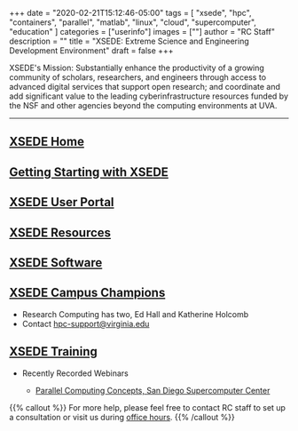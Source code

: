 +++
date = "2020-02-21T15:12:46-05:00"
tags = [
	"xsede",
	"hpc",
	"containers",
	"parallel",
	"matlab",
	"linux",
	"cloud",
	"supercomputer",
	"education"
	]
categories = ["userinfo"]
images = [""]
author = "RC Staff"
description = ""
title = "XSEDE: Extreme Science and Engineering Development Environment"
draft = false
+++

<p class="lead">XSEDE's Mission: Substantially enhance the productivity of a growing community of scholars, researchers, and engineers through access to advanced digital services that support open research; and coordinate and add significant value to the leading cyberinfrastructure resources funded by the NSF and other agencies beyond the computing environments at UVA. </p>

---

## [XSEDE Home](https://www.xsede.org)

## [Getting Starting with XSEDE](https://www.xsede.org/for-users/getting-started)

## [XSEDE User Portal](https://www.xsede.org/for-users/xup)

## [XSEDE Resources](https://www.xsede.org/ecosystem/resources)

## [XSEDE Software](https://www.xsede.org/ecosystem/software)

## [XSEDE Campus Champions](https://www.xsede.org/community-engagement/campus-champions)

   - Research Computing has two, Ed Hall and Katherine Holcomb
   - Contact hpc-support@virginia.edu

## [XSEDE Training](https://www.xsede.org/for-users/training)


  - Recently Recorded Webinars

    - [Parallel Computing Concepts, San Diego Supercomputer Center](https://education.sdsc.edu/training/interactive/202201_parallel_computing_concepts/index.html)





{{% callout %}}
For more help, please feel free to contact RC staff to set up a consultation or visit us during [office hours](/support/#office-hours).
{{% /callout %}}
